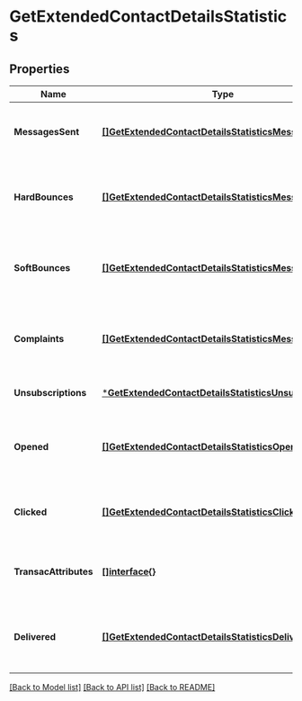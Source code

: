 # GetExtendedContactDetailsStatistics

## Properties
Name | Type | Description | Notes
------------ | ------------- | ------------- | -------------
**MessagesSent** | [**[]GetExtendedContactDetailsStatisticsMessagesSent**](getExtendedContactDetails_statistics_messagesSent.md) | Listing of the sent campaign for the contact | [optional] [default to null]
**HardBounces** | [**[]GetExtendedContactDetailsStatisticsMessagesSent**](getExtendedContactDetails_statistics_messagesSent.md) | Listing of the hardbounes generated by the contact | [optional] [default to null]
**SoftBounces** | [**[]GetExtendedContactDetailsStatisticsMessagesSent**](getExtendedContactDetails_statistics_messagesSent.md) | Listing of the softbounes generated by the contact | [optional] [default to null]
**Complaints** | [**[]GetExtendedContactDetailsStatisticsMessagesSent**](getExtendedContactDetails_statistics_messagesSent.md) | Listing of the complaints generated by the contact | [optional] [default to null]
**Unsubscriptions** | [***GetExtendedContactDetailsStatisticsUnsubscriptions**](getExtendedContactDetails_statistics_unsubscriptions.md) |  | [optional] [default to null]
**Opened** | [**[]GetExtendedContactDetailsStatisticsOpened**](getExtendedContactDetails_statistics_opened.md) | Listing of the openings generated by the contact | [optional] [default to null]
**Clicked** | [**[]GetExtendedContactDetailsStatisticsClicked**](getExtendedContactDetails_statistics_clicked.md) | Listing of the clicks generated by the contact | [optional] [default to null]
**TransacAttributes** | [**[]interface{}**](interface{}.md) | Listing of the transactional attributes for the contact | [optional] [default to null]
**Delivered** | [**[]GetExtendedContactDetailsStatisticsDelivered**](getExtendedContactDetails_statistics_delivered.md) | Listing of the delivered campaign for the contact | [optional] [default to null]

[[Back to Model list]](../README.md#documentation-for-models) [[Back to API list]](../README.md#documentation-for-api-endpoints) [[Back to README]](../README.md)



